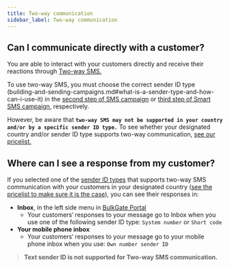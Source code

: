 ```yaml
---
title: Two-way communication
sidebar_label: Two-way communication
---
```


## Can I communicate directly with a customer?
You are able to interact with your customers directly and receive their reactions through [Two-way SMS.](https://www.bulkgate.com/en/solutions/two-way-sms/)

To use two-way SMS, you must choose the correct sender ID type (building-and-sending-campaigns.md#what-is-a-sender-type-and-how-can-i-use-it) in the [second step of SMS campaign](building-and-sending-campaigns.md#how-do-i-create-and-send-sms-campaign-on-bulkgate) or [third step of Smart SMS campaign](building-and-sending-campaigns.md#how-do-i-create-and-send-smart-sms-campaign-on-bulkgate), respectively. 

However, be aware that **`two-way SMS may not be supported in your country and/or by a specific sender ID type.`** To see whether your designated country and/or sender ID type supports two-way communication, [see our pricelist.](https://www.bulkgate.com/en/pricing/)

## Where can I see a response from my customer?
If you selected one of the [sender ID types](building-and-sending-campaigns.md#what-is-a-sender-type-and-how-can-i-use-it) that supports two-way SMS communication with your customers in your designated country ([see the pricelist to make sure it is the case](https://www.bulkgate.com/en/pricing/)), you can see their responses in: 

-	**Inbox**, in the left side menu in [BulkGate Portal](https://portal.bulkgate.com/)
    - Your customers‘ responses to your message go to Inbox when you use one of the following sender ID type: `System number` or `Short code`
-	**Your mobile phone inbox**
    - Your customers‘ responses to your message go to your mobile phone inbox when you use: `Own number sender ID`

>**Text sender ID is not supported for Two-way SMS communication.**
